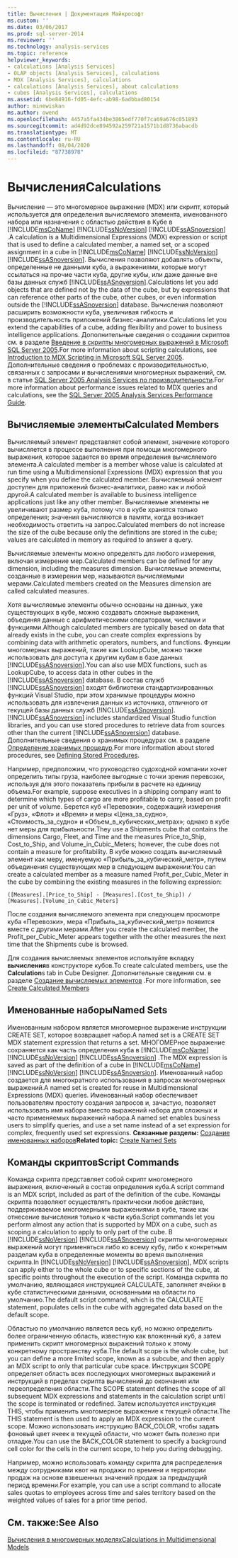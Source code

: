 ```yaml
---
title: Вычисления | Документация Майкрософт
ms.custom: ''
ms.date: 03/06/2017
ms.prod: sql-server-2014
ms.reviewer: ''
ms.technology: analysis-services
ms.topic: reference
helpviewer_keywords:
- calculations [Analysis Services]
- OLAP objects [Analysis Services], calculations
- MDX [Analysis Services], calculations
- calculations [Analysis Services], about calculations
- cubes [Analysis Services], calculations
ms.assetid: 6be84916-fd05-4efc-ab98-6adbbad80154
author: minewiskan
ms.author: owend
ms.openlocfilehash: 4457a5fa434be3865edf770f7ca69a676c051893
ms.sourcegitcommit: ad4d92dce894592a259721a1571b1d8736abacdb
ms.translationtype: MT
ms.contentlocale: ru-RU
ms.lasthandoff: 08/04/2020
ms.locfileid: "87738978"
---
```

# <a name="calculations"></a><span data-ttu-id="9359f-102">Вычисления</span><span class="sxs-lookup"><span data-stu-id="9359f-102">Calculations</span></span>
  <span data-ttu-id="9359f-103">Вычисление — это многомерное выражение (MDX) или скрипт, который используется для определения вычисляемого элемента, именованного набора или назначения с областью действия в Кубе в [!INCLUDE[msCoName](../../includes/msconame-md.md)] [!INCLUDE[ssNoVersion](../../includes/ssnoversion-md.md)] [!INCLUDE[ssASnoversion](../../includes/ssasnoversion-md.md)] .</span><span class="sxs-lookup"><span data-stu-id="9359f-103">A calculation is a Multidimensional Expressions (MDX) expression or script that is used to define a calculated member, a named set, or a scoped assignment in a cube in [!INCLUDE[msCoName](../../includes/msconame-md.md)] [!INCLUDE[ssNoVersion](../../includes/ssnoversion-md.md)] [!INCLUDE[ssASnoversion](../../includes/ssasnoversion-md.md)].</span></span> <span data-ttu-id="9359f-104">Вычисления позволяют добавлять объекты, определенные не данными куба, а выражениями, которые могут ссылаться на прочие части куба, другие кубы, или даже данные вне базы данных служб [!INCLUDE[ssASnoversion](../../includes/ssasnoversion-md.md)].</span><span class="sxs-lookup"><span data-stu-id="9359f-104">Calculations let you add objects that are defined not by the data of the cube, but by expressions that can reference other parts of the cube, other cubes, or even information outside the [!INCLUDE[ssASnoversion](../../includes/ssasnoversion-md.md)] database.</span></span> <span data-ttu-id="9359f-105">Вычисления позволяют расширить возможности куба, увеличивая гибкость и производительность приложений бизнес-аналитики.</span><span class="sxs-lookup"><span data-stu-id="9359f-105">Calculations let you extend the capabilities of a cube, adding flexibility and power to business intelligence applications.</span></span> <span data-ttu-id="9359f-106">Дополнительные сведения о создании скриптов см. в разделе [Введение в скрипты многомерных выражений в Microsoft SQL Server 2005](https://go.microsoft.com/fwlink/?LinkId=81892).</span><span class="sxs-lookup"><span data-stu-id="9359f-106">For more information about scripting calculations, see [Introduction to MDX Scripting in Microsoft SQL Server 2005](https://go.microsoft.com/fwlink/?LinkId=81892).</span></span> <span data-ttu-id="9359f-107">Дополнительные сведения о проблемах с производительностью, связанных с запросами и вычислениями многомерных выражений, см. в статье [SQL Server 2005 Analysis Services по производительности](https://docsbay.net/Microsoft-SQL-Server-2005-Analysis-Services-Performance-Guide).</span><span class="sxs-lookup"><span data-stu-id="9359f-107">For more information about performance issues related to MDX queries and calculations, see the [SQL Server 2005 Analysis Services Performance Guide](https://docsbay.net/Microsoft-SQL-Server-2005-Analysis-Services-Performance-Guide).</span></span>  
  
## <a name="calculated-members"></a><span data-ttu-id="9359f-108">Вычисляемые элементы</span><span class="sxs-lookup"><span data-stu-id="9359f-108">Calculated Members</span></span>  
 <span data-ttu-id="9359f-109">Вычисляемый элемент представляет собой элемент, значение которого вычисляется в процессе выполнения при помощи многомерного выражения, которое задается во время определения вычисляемого элемента.</span><span class="sxs-lookup"><span data-stu-id="9359f-109">A calculated member is a member whose value is calculated at run time using a Multidimensional Expressions (MDX) expression that you specify when you define the calculated member.</span></span> <span data-ttu-id="9359f-110">Вычисляемый элемент доступен для приложений бизнес-аналитики, равно как и любой другой.</span><span class="sxs-lookup"><span data-stu-id="9359f-110">A calculated member is available to business intelligence applications just like any other member.</span></span> <span data-ttu-id="9359f-111">Вычисляемые элементы не увеличивают размер куба, потому что в кубе хранятся только определения; значения вычисляются в памяти, когда возникает необходимость ответить на запрос.</span><span class="sxs-lookup"><span data-stu-id="9359f-111">Calculated members do not increase the size of the cube because only the definitions are stored in the cube; values are calculated in memory as required to answer a query.</span></span>  
  
 <span data-ttu-id="9359f-112">Вычисляемые элементы можно определять для любого измерения, включая измерение мер.</span><span class="sxs-lookup"><span data-stu-id="9359f-112">Calculated members can be defined for any dimension, including the measures dimension.</span></span> <span data-ttu-id="9359f-113">Вычисляемые элементы, созданные в измерении мер, называются вычисляемыми мерами.</span><span class="sxs-lookup"><span data-stu-id="9359f-113">Calculated members created on the Measures dimension are called calculated measures.</span></span>  
  
 <span data-ttu-id="9359f-114">Хотя вычисляемые элементы обычно основаны на данных, уже существующих в кубе, можно создавать сложные выражения, объединяя данные с арифметическими операторами, числами и функциями.</span><span class="sxs-lookup"><span data-stu-id="9359f-114">Although calculated members are typically based on data that already exists in the cube, you can create complex expressions by combining data with arithmetic operators, numbers, and functions.</span></span> <span data-ttu-id="9359f-115">Функции многомерных выражений, такие как LookupCube, можно также использовать для доступа к другим кубам в базе данных [!INCLUDE[ssASnoversion](../../includes/ssasnoversion-md.md)].</span><span class="sxs-lookup"><span data-stu-id="9359f-115">You can also use MDX functions, such as LookupCube, to access data in other cubes in the [!INCLUDE[ssASnoversion](../../includes/ssasnoversion-md.md)] database.</span></span> <span data-ttu-id="9359f-116">В состав служб [!INCLUDE[ssASnoversion](../../includes/ssasnoversion-md.md)] входят библиотеки стандартизированных функций Visual Studio, при этом хранимые процедуры можно использовать для извлечения данных из источника, отличного от текущей базы данных служб [!INCLUDE[ssASnoversion](../../includes/ssasnoversion-md.md)].</span><span class="sxs-lookup"><span data-stu-id="9359f-116">[!INCLUDE[ssASnoversion](../../includes/ssasnoversion-md.md)] includes standardized Visual Studio function libraries, and you can use stored procedures to retrieve data from sources other than the current [!INCLUDE[ssASnoversion](../../includes/ssasnoversion-md.md)] database.</span></span> <span data-ttu-id="9359f-117">Дополнительные сведения о хранимых процедурах см. в разделе [Определение хранимых процедур](../multidimensional-models-extending-olap-stored-procedures/defining-stored-procedures.md).</span><span class="sxs-lookup"><span data-stu-id="9359f-117">For more information about stored procedures, see [Defining Stored Procedures](../multidimensional-models-extending-olap-stored-procedures/defining-stored-procedures.md).</span></span>  
  
 <span data-ttu-id="9359f-118">Например, предположим, что руководство судоходной компании хочет определить типы груза, наиболее выгодные с точки зрения перевозки, используя для этого показатель прибыли в расчете на единицу объема.</span><span class="sxs-lookup"><span data-stu-id="9359f-118">For example, suppose executives in a shipping company want to determine which types of cargo are more profitable to carry, based on profit per unit of volume.</span></span> <span data-ttu-id="9359f-119">Берется куб «Перевозки», содержащий измерения «Груз», «Флот» и «Время» и меры «Цена_за_судно», «Стоимость_за_судно» и «Объем_в_кубических_метрах»; однако в кубе нет меры для прибыльности.</span><span class="sxs-lookup"><span data-stu-id="9359f-119">They use a Shipments cube that contains the dimensions Cargo, Fleet, and Time and the measures Price_to_Ship, Cost_to_Ship, and Volume_in_Cubic_Meters; however, the cube does not contain a measure for profitability.</span></span> <span data-ttu-id="9359f-120">В кубе можно создать вычисляемый элемент как меру, именуемую «Прибыль_за_кубический_метр», путем объединения существующих мер в следующем выражении:</span><span class="sxs-lookup"><span data-stu-id="9359f-120">You can create a calculated member as a measure named Profit_per_Cubic_Meter in the cube by combining the existing measures in the following expression:</span></span>  
  
```  
([Measures].[Price_to_Ship] - [Measures].[Cost_to_Ship]) /  
[Measures].[Volume_in_Cubic_Meters]  
```  
  
 <span data-ttu-id="9359f-121">После создания вычисляемого элемента при следующем просмотре куба «Перевозки», мера «Прибыль_за_кубический_метр» появится вместе с другими мерами.</span><span class="sxs-lookup"><span data-stu-id="9359f-121">After you create the calculated member, the Profit_per_Cubic_Meter appears together with the other measures the next time that the Shipments cube is browsed.</span></span>  
  
 <span data-ttu-id="9359f-122">Для создания вычисляемых элементов используйте вкладку **вычисления**в конструкторе кубов.</span><span class="sxs-lookup"><span data-stu-id="9359f-122">To create calculated members, use the **Calculation**s tab in Cube Designer.</span></span> <span data-ttu-id="9359f-123">Дополнительные сведения см. в разделе [Создание вычисляемых элементов](../multidimensional-models/create-calculated-members.md) .</span><span class="sxs-lookup"><span data-stu-id="9359f-123">For more information, see [Create Calculated Members](../multidimensional-models/create-calculated-members.md)</span></span>  
  
## <a name="named-sets"></a><span data-ttu-id="9359f-124">Именованные наборы</span><span class="sxs-lookup"><span data-stu-id="9359f-124">Named Sets</span></span>  
 <span data-ttu-id="9359f-125">Именованным набором является многомерное выражение инструкции CREATE SET, которое возвращает набор.</span><span class="sxs-lookup"><span data-stu-id="9359f-125">A named set is a CREATE SET MDX statement expression that returns a set.</span></span> <span data-ttu-id="9359f-126">МНОГОМЕРное выражение сохраняется как часть определения куба в [!INCLUDE[msCoName](../../includes/msconame-md.md)] [!INCLUDE[ssNoVersion](../../includes/ssnoversion-md.md)] [!INCLUDE[ssASnoversion](../../includes/ssasnoversion-md.md)] .</span><span class="sxs-lookup"><span data-stu-id="9359f-126">The MDX expression is saved as part of the definition of a cube in [!INCLUDE[msCoName](../../includes/msconame-md.md)] [!INCLUDE[ssNoVersion](../../includes/ssnoversion-md.md)] [!INCLUDE[ssASnoversion](../../includes/ssasnoversion-md.md)].</span></span> <span data-ttu-id="9359f-127">Именованный набор создается для многократного использования в запросах многомерных выражений.</span><span class="sxs-lookup"><span data-stu-id="9359f-127">A named set is created for reuse in Multidimensional Expressions (MDX) queries.</span></span> <span data-ttu-id="9359f-128">Именованный набор обеспечивает пользователям простоту создания запросов и, зачастую, позволяет использовать имя набора вместо выражений набора для сложных и часто применяемых выражений набора.</span><span class="sxs-lookup"><span data-stu-id="9359f-128">A named set enables business users to simplify queries, and use a set name instead of a set expression for complex, frequently used set expressions.</span></span> <span data-ttu-id="9359f-129">**Связанные разделы:** [Создание именованных наборов](../multidimensional-models/create-named-sets.md)</span><span class="sxs-lookup"><span data-stu-id="9359f-129">**Related topic:** [Create Named Sets](../multidimensional-models/create-named-sets.md)</span></span>  
  
## <a name="script-commands"></a><span data-ttu-id="9359f-130">Команды скриптов</span><span class="sxs-lookup"><span data-stu-id="9359f-130">Script Commands</span></span>  
 <span data-ttu-id="9359f-131">Команда скрипта представляет собой скрипт многомерного выражения, включенный в состав определения куба.</span><span class="sxs-lookup"><span data-stu-id="9359f-131">A script command is an MDX script, included as part of the definition of the cube.</span></span> <span data-ttu-id="9359f-132">Команды скрипта позволяют осуществлять практически любое действие, поддерживаемое многомерными выражениями в кубе, такие как отнесение вычисления только к части куба.</span><span class="sxs-lookup"><span data-stu-id="9359f-132">Script commands let you perform almost any action that is supported by MDX on a cube, such as scoping a calculation to apply to only part of the cube.</span></span> <span data-ttu-id="9359f-133">В [!INCLUDE[ssNoVersion](../../includes/ssnoversion-md.md)] [!INCLUDE[ssASnoversion](../../includes/ssasnoversion-md.md)] скрипты многомерных выражений могут применяться либо ко всему кубу, либо к конкретным разделам куба в определенные моменты во время выполнения скрипта.</span><span class="sxs-lookup"><span data-stu-id="9359f-133">In [!INCLUDE[ssNoVersion](../../includes/ssnoversion-md.md)] [!INCLUDE[ssASnoversion](../../includes/ssasnoversion-md.md)], MDX scripts can apply either to the whole cube or to specific sections of the cube, at specific points throughout the execution of the script.</span></span> <span data-ttu-id="9359f-134">Команда скрипта по умолчанию, являющаяся инструкцией CALCULATE, заполняет ячейки в кубе статистическими данными, основанными на области по умолчанию.</span><span class="sxs-lookup"><span data-stu-id="9359f-134">The default script command, which is the CALCULATE statement, populates cells in the cube with aggregated data based on the default scope.</span></span>  
  
 <span data-ttu-id="9359f-135">Областью по умолчанию является весь куб, но можно определить более ограниченную область, известную как вложенный куб, а затем применить скрипт многомерных выражений только к этому конкретному пространству куба.</span><span class="sxs-lookup"><span data-stu-id="9359f-135">The default scope is the whole cube, but you can define a more limited scope, known as a subcube, and then apply an MDX script to only that particular cube space.</span></span> <span data-ttu-id="9359f-136">Инструкция SCOPE определяет область всех последующих многомерных выражений и инструкций в пределах скрипта вычислений до окончания или переопределения области.</span><span class="sxs-lookup"><span data-stu-id="9359f-136">The SCOPE statement defines the scope of all subsequent MDX expressions and statements in the calculation script until the scope is terminated or redefined.</span></span> <span data-ttu-id="9359f-137">Затем используется инструкция THIS, чтобы применить многомерное выражение к текущей области.</span><span class="sxs-lookup"><span data-stu-id="9359f-137">The THIS statement is then used to apply an MDX expression to the current scope.</span></span> <span data-ttu-id="9359f-138">Можно использовать инструкцию BACK_COLOR, чтобы задать фоновый цвет ячеек в текущей области, что может быть полезно при отладке.</span><span class="sxs-lookup"><span data-stu-id="9359f-138">You can use the BACK_COLOR statement to specify a background cell color for the cells in the current scope, to help you during debugging.</span></span>  
  
 <span data-ttu-id="9359f-139">Например, можно использовать команду скрипта для распределения между сотрудниками квот на продажи по времени и территории продаж на основе взвешенных значений продаж за предыдущий период времени.</span><span class="sxs-lookup"><span data-stu-id="9359f-139">For example, you can use a script command to allocate sales quotas to employees across time and sales territory based on the weighted values of sales for a prior time period.</span></span>  
  
## <a name="see-also"></a><span data-ttu-id="9359f-140">См. также:</span><span class="sxs-lookup"><span data-stu-id="9359f-140">See Also</span></span>  
 [<span data-ttu-id="9359f-141">Вычисления в многомерных моделях</span><span class="sxs-lookup"><span data-stu-id="9359f-141">Calculations in Multidimensional Models</span></span>](../multidimensional-models/calculations-in-multidimensional-models.md)  
  
  
